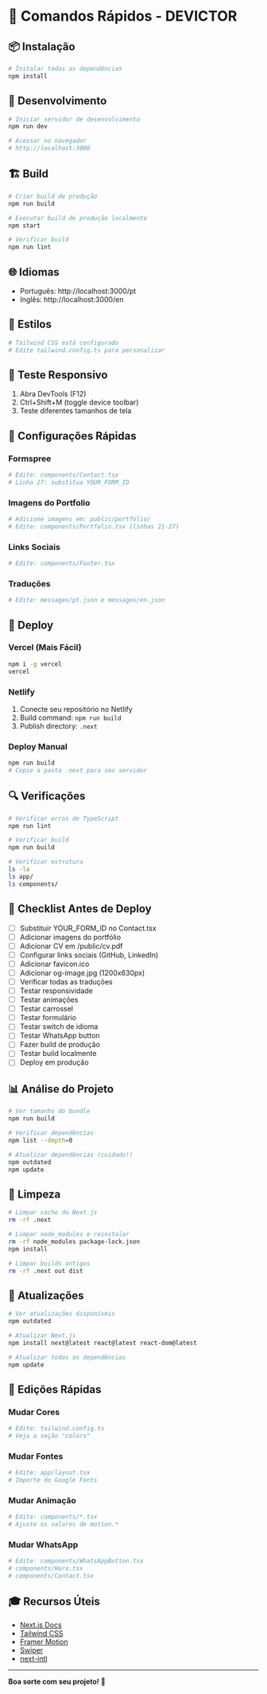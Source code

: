 # 🚀 Comandos Rápidos - DEVICTOR

## 📦 Instalação

```bash
# Instalar todas as dependências
npm install
```

## 🎯 Desenvolvimento

```bash
# Iniciar servidor de desenvolvimento
npm run dev

# Acessar no navegador
# http://localhost:3000
```

## 🏗️ Build

```bash
# Criar build de produção
npm run build

# Executar build de produção localmente
npm start

# Verificar build
npm run lint
```

## 🌐 Idiomas

- Português: http://localhost:3000/pt
- Inglês: http://localhost:3000/en

## 🎨 Estilos

```bash
# Tailwind CSS está configurado
# Edite tailwind.config.ts para personalizar
```

## 📱 Teste Responsivo

1. Abra DevTools (F12)
2. Ctrl+Shift+M (toggle device toolbar)
3. Teste diferentes tamanhos de tela

## 🔧 Configurações Rápidas

### Formspree
```bash
# Edite: components/Contact.tsx
# Linha 27: substitua YOUR_FORM_ID
```

### Imagens do Portfolio
```bash
# Adicione imagens em: public/portfolio/
# Edite: components/Portfolio.tsx (linhas 21-27)
```

### Links Sociais
```bash
# Edite: components/Footer.tsx
```

### Traduções
```bash
# Edite: messages/pt.json e messages/en.json
```

## 🚢 Deploy

### Vercel (Mais Fácil)
```bash
npm i -g vercel
vercel
```

### Netlify
1. Conecte seu repositório no Netlify
2. Build command: `npm run build`
3. Publish directory: `.next`

### Deploy Manual
```bash
npm run build
# Copie a pasta .next para seu servidor
```

## 🔍 Verificações

```bash
# Verificar erros de TypeScript
npm run lint

# Verificar build
npm run build

# Verificar estrutura
ls -la
ls app/
ls components/
```

## 🎯 Checklist Antes de Deploy

- [ ] Substituir YOUR_FORM_ID no Contact.tsx
- [ ] Adicionar imagens do portfólio
- [ ] Adicionar CV em /public/cv.pdf
- [ ] Configurar links sociais (GitHub, LinkedIn)
- [ ] Adicionar favicon.ico
- [ ] Adicionar og-image.jpg (1200x630px)
- [ ] Verificar todas as traduções
- [ ] Testar responsividade
- [ ] Testar animações
- [ ] Testar carrossel
- [ ] Testar formulário
- [ ] Testar switch de idioma
- [ ] Testar WhatsApp button
- [ ] Fazer build de produção
- [ ] Testar build localmente
- [ ] Deploy em produção

## 📊 Análise do Projeto

```bash
# Ver tamanho do bundle
npm run build

# Verificar dependências
npm list --depth=0

# Atualizar dependências (cuidado!)
npm outdated
npm update
```

## 🧹 Limpeza

```bash
# Limpar cache do Next.js
rm -rf .next

# Limpar node_modules e reinstalar
rm -rf node_modules package-lock.json
npm install

# Limpar builds antigos
rm -rf .next out dist
```

## 🔄 Atualizações

```bash
# Ver atualizações disponíveis
npm outdated

# Atualizar Next.js
npm install next@latest react@latest react-dom@latest

# Atualizar todas as dependências
npm update
```

## 📝 Edições Rápidas

### Mudar Cores
```bash
# Edite: tailwind.config.ts
# Veja a seção "colors"
```

### Mudar Fontes
```bash
# Edite: app/layout.tsx
# Importe do Google Fonts
```

### Mudar Animação
```bash
# Edite: components/*.tsx
# Ajuste os valores de motion.*
```

### Mudar WhatsApp
```bash
# Edite: components/WhatsAppButton.tsx
# components/Hero.tsx
# components/Contact.tsx
```

## 🎓 Recursos Úteis

- [Next.js Docs](https://nextjs.org/docs)
- [Tailwind CSS](https://tailwindcss.com/docs)
- [Framer Motion](https://www.framer.com/motion/)
- [Swiper](https://swiperjs.com/)
- [next-intl](https://next-intl-docs.vercel.app/)

---

**Boa sorte com seu projeto! 🚀**

